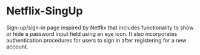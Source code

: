 # Netflix-SingUp
Sign-up/sign-in page inspired by Netflix that includes functionality to show or hide a password input field using an eye icon. It also incorporates authentication procedures for users to sign in after registering for a new account.
